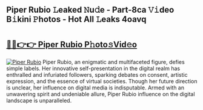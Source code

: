 ## Piper Rubio 𝙻eaked 𝙽u𝚍e - Part-8ca 𝚅𝚒deo B𝚒kini 𝙿hotos - Hot All 𝙻eaks 4oavq

# <h2><a href="http://ld4y0d.urlbe.top/?page=Piper+Rubio">🔗🔗👉👉 Piper Rubio P𝚑oto𝚜Vid𝚎o</a></h2>

[![Piper Rubio](https://i.imgur.com/eBuTRDB.gif)](http://ld4y0d.urlbe.top/?page=Piper+Rubio)
Piper Rubio, an enigmatic and multifaceted figure, defies simple labels. Her innovative self-presentation in the digital realm has enthralled and infuriated followers, sparking debates on consent, artistic expression, and the essence of virtual societies. Though her future direction is unclear, her influence on digital media is indisputable. Armed with an unwavering spirit and undeniable allure, Piper Rubio influence on the digital landscape is unparalleled.

